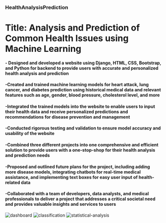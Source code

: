 ### HealthAnalysisPrediction
# Title: Analysis and Prediction of Common Health Issues using Machine Learning

#### - Designed and developed a website using Django, HTML, CSS, Bootstrap, and Python for backend to provide users with accurate and personalized health analysis and prediction
#### -Created and trained machine learning models for heart attack, lung cancer, and diabetes prediction using historical medical data and relevant features such as age, gender, blood pressure, cholesterol level, and more
#### -Integrated the trained models into the website to enable users to input their health data and receive personalized predictions and recommendations for disease prevention and management
#### -Conducted rigorous testing and validation to ensure model accuracy and usability of the website
#### -Combined three different projects into one comprehensive and efficient solution to provide users with a one-stop-shop for their health analysis and prediction needs
#### -Proposed and outlined future plans for the project, including adding more disease models, integrating chatbots for real-time medical assistance, and implementing text boxes for easy user input of health-related data
#### -Collaborated with a team of developers, data analysts, and medical professionals to deliver a project that addresses a critical societal need and provides valuable insights and services to users
![dashboard](https://user-images.githubusercontent.com/67048964/228009828-077d365b-96a3-4b55-8190-71ee7d1fbcdf.jpg)
![classification](https://user-images.githubusercontent.com/67048964/228009877-0612cb16-512b-4136-847a-2be2c6651cb9.jpg)
![statistical-analysis](https://user-images.githubusercontent.com/67048964/228009896-f58b11aa-58c3-43a3-85f7-d36ed258f038.jpg)
